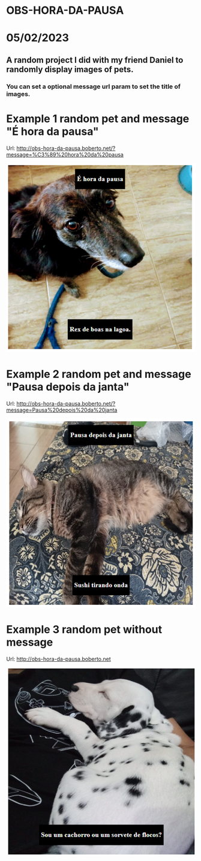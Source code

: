 # OBS-HORA-DA-PAUSA
# 05/02/2023

## A random project I did with my friend Daniel to randomly display images of pets.

### You can set a optional message url param to set the title of images.

# Example 1 random pet and message "É hora da pausa"

Url: http://obs-hora-da-pausa.boberto.net/?message=%C3%89%20hora%20da%20pausa

![Dog image](docs/images/image_1.png)

# Example 2 random pet and message "Pausa depois da janta"

Url: http://obs-hora-da-pausa.boberto.net/?message=Pausa%20depois%20da%20janta

![Cat image](docs/images/image_2.png)

# Example 3 random pet without message

Url: http://obs-hora-da-pausa.boberto.net

![Cat image](docs/images/image_3.png)